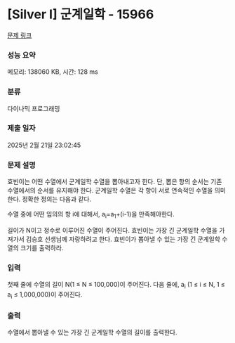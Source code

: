 # [Silver I] 군계일학 - 15966 

[문제 링크](https://www.acmicpc.net/problem/15966) 

### 성능 요약

메모리: 138060 KB, 시간: 128 ms

### 분류

다이나믹 프로그래밍

### 제출 일자

2025년 2월 21일 23:02:45

### 문제 설명

<p>효빈이는 어떤 수열에서 군계일학 수열을 뽑아내고자 한다. 단, 뽑은 항의 순서는 기존 수열에서의 순서를 유지해야 한다. 군계일학 수열은 각 항이 서로 연속적인 수열을 의미한다. 정확한 정의는 다음과 같다.</p>

<p>수열 중에 어떤 임의의 항 i에 대해서, a<sub>i</sub>=a<sub>1</sub>+(i-1)을 만족해야한다.</p>

<p>길이가 N이고 정수로 이루어진 수열이 주어진다. 효빈이는 가장 긴 군계일학 수열을 가져가서 김승호 선생님께 자랑하려고 한다. 효빈이가 뽑아낼 수 있는 가장 긴 군계일학 수열의 크기를 출력하라.</p>

### 입력 

 <p>첫째 줄에 수열의 길이 N(1 ≤ N ≤ 100,000)이 주어진다. 다음 줄에, a<sub>i</sub> (1 ≤ i ≤ N, 1 ≤ a<sub>i</sub> ≤ 1,000,000)이 주어진다.</p>

### 출력 

 <p>수열에서 뽑아낼 수 있는 가장 긴 군계일학 수열의 길이를 출력한다.</p>

